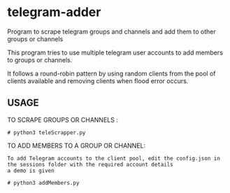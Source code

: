 # telegram-adder
Program to scrape telegram groups and channels and add them to other groups or channels

This program tries to use multiple telegram user accounts to add members to groups or channels.

It follows a round-robin pattern by using random clients from the pool of clients available and removing clients when flood error occurs.




USAGE
-------

TO SCRAPE GROUPS OR CHANNELS :

    # python3 teleScrapper.py
    
  
TO ADD MEMBERS TO A GROUP OR CHANNEL:

    To add Telegram accounts to the client pool, edit the config.json in the sessions folder with the required account details
    a demo is given

    # python3 addMembers.py
